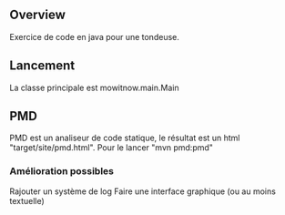 ## Overview
Exercice de code en java pour une tondeuse.

## Lancement
La classe principale est mowitnow.main.Main

## PMD
PMD est un analiseur de code statique, le résultat est un html "target/site/pmd.html".
Pour le lancer "mvn pmd:pmd"

### Amélioration possibles
Rajouter un système de log
Faire une interface graphique (ou au moins textuelle)
